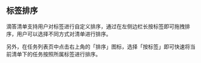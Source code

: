 ## 标签排序

滴答清单支持用户对标签进行自定义排序，通过在左侧边栏长按标签即可拖拽排序，用户可以选择不同方式对清单进行排序。

另外，在任务列表页中点击右上角的「排序」图标，选择「按标签」即可快速将当前清单下的任务按照所属标签进行排序。


